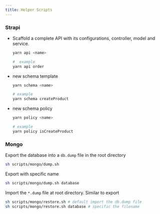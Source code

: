```yaml
---
title: Helper Scripts
---
```


### Strapi

- Scaffold a complete API with its configurations, controller, model and service.

  ```bash
  yarn api <name>

  #  example
  yarn api order
  ```

- new schema template

  ```bash
  yarn schema <name>

  # example
  yarn schema createProduct
  ```

- new schema policy

  ```bash
  yarn policy <name>

  # example
  yarn policy isCreateProduct
  ```

### Mongo

Export the database into a `db.dump` file in the root directory

```bash
sh scripts/mongo/dump.sh
```

Export with specific name

```bash
sh scripts/mongo/dump.sh database
```

Import the `*.dump` file at root directory. Similar to export

```bash
sh scripts/mongo/restore.sh # default import the db.dump file
sh scripts/mongo/restore.sh database # specific the filename
```
